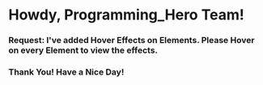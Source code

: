 <h1>Howdy, Programming_Hero Team!</h1>
<h3>Request: I've added Hover Effects on Elements. Please Hover on every Element to view the effects.</h3>
<h3>Thank You! Have a Nice Day!</h2>
